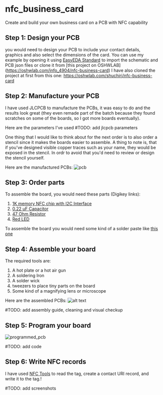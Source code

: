 # nfc_business_card
Create and build your own business card on a PCB with NFC capability

## Step 1: Design your PCB
you would need to design your PCB to include your contact details, graphics and also select the dimensions of the card.
You can use my example by opening it using [EasyEDA Standard](https://easyeda.com/) to import the schematic and PCB json files or clone it from [this project on OSHWLAB] (https://oshwlab.com/info_4904/nfc-business-card)
I have also cloned the project at first from this one: https://oshwlab.com/shuchirj/nfc-business-card

## Step 2: Manufacture your PCB
I have used JLCPCB to manufacture the PCBs, it was easy to do and the results look great (they even remade part of the batch because they found scratches on some of the boards, so I got more boards eventually).

Here are the parameters I've used
#TODO: add jlcpcb parameters

One thing that I would like to think about for the next order is to also order a stencil since it makes the boards easier to assemble. A thing to note is, that if you've designed visible copper traces such as your name, they would be exposed in the stencil. In ordr to avoid that you'd need to review or design the stencil yourself. 

Here are the manufactured PCBs:
![pcb](https://github.com/barcesat/nfc_business_card/assets/9979719/3b095e2d-df43-4225-813c-9dbabc531038)

## Step 3: Order parts
To assemble the board, you would need these parts (Digikey links):
1. [1K memory NFC chip with I2C Interface](https://www.digikey.com/en/products/detail/nxp-usa-inc/NT3H2111W0FTTJ/5872979)
2. [0.22 uF Capacitor](https://www.digikey.co.il/he/products/detail/samsung-electro-mechanics/CL10B224KA8NNNC/3886769)
3. [47 Ohm Resistor](https://www.digikey.co.il/he/products/detail/yageo/RC0603FR-0747RL/727252)
4. [Red LED](https://www.digikey.co.il/he/products/detail/w%C3%BCrth-elektronik/150080RS75000/4489918)

To assemble the board you would need some kind of a solder paste like [this one](https://www.digikey.co.il/he/products/detail/chip-quik-inc/SMDLTLFP/2682721)

## Step 4: Assemble your board
The required tools are:
1. A hot plate or a hot air gun
2. A soldering Iron
3. A solder wick
4. tweezers to place tiny parts on the board
5. Some kind of a magnifying lens or microscope

Here are the assembled PCBs:
![alt text](https://github.com/barcesat/nfc_business_card/raw/master/assembled_pcb.jpg "Assembled PCBs")

#TODO: add assembly guide, cleaning and visual checkup

## Step 5: Program your board

![programmed_pcb](https://github.com/barcesat/nfc_business_card/assets/9979719/4d5683f2-a22c-467a-b51c-4314655f3536)

#TODO: add code

## Step 6: Write NFC records
I have used [NFC Tools](https://play.google.com/store/apps/details?id=com.wakdev.wdnfc&hl=en&gl=US&pli=1) to read the tag, create a contact URI record, and write it to the tag.!

#TODO: add screenshots
